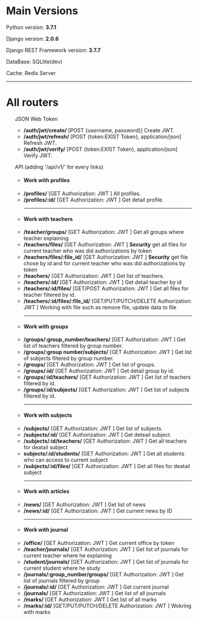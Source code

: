 <h1>Main Versions</h1>
<p>Python version: <b>3.7.1</b></p>
<p>Django version: <b>2.0.6</b></p>
<p>Django REST Framework version: <b>3.7.7</b></p>
<p>DataBase: SQLlite(dev)</p>
<p>Cache: Redis Server</p>
<hr>
<h1>All routers</h1>
<ul>JSON Web Token
    <ul>
        <li><b>/auth/jwt/create/</b> [POST {username, password}] Create JWT.</li>
        <li><b>/auth/jwt/refresh/</b> [POST {token:EXIST Token}, application/json] Refresh JWT.</li>
        <li><b>/auth/jwt/verify/</b> [POST {token:EXIST Token}, application/json] Verify JWT.</li>
    </ul>
</ul>
<ul>API (adding '/api/v1/' for every links)
    <ul>
        <li> <h4>Work with profiles</h4></li>
        <li><b>/profiles/</b> [GET Authorization: JWT <token>] All profiles.</li>
        <li><b>/profiles/:id/</b> [GET Authorization: JWT <token>] Get detail profile.<hr></li>
        <li> <h4>Work with teachers</h4></li>
         <li><b>/teacher/groups/</b> [GET Authorization: JWT <token>] Get all groups where teacher explaining </li>
        <li><b>/teachers/files/</b> [GET Authorization: JWT <token>] <b>Security</b> get all files for current teacher who was did authorizations by token</li>
        <li><b>/teachers/files/:file_id/</b> [GET Authorization: JWT <token>] <b>Security</b> get file chose by id and for current teacher who was did authorizations by token</li>
        <li><b>/teachers/</b> [GET Authorization: JWT <token>] Get list of teachers.</li>
        <li><b>/teachers/:id/</b> [GET Authorization: JWT <token>] Get detail teacher by id</li>
        <li><b>/teachers/:id/files/</b> [GET/POST Authorization: JWT <token>] Get all files for teacher filtered by id.</li>
        <li><b>/teachers/:id/files/:file_id/</b> [GET/PUT/PUTCH/DELETE Authorization: JWT <token>] Working with file such as remove file, update data to file<hr></li>
        <li> <h4>Work with groups</h4></li>
        <li><b>/groups/:group_number/teachers/</b> [GET Authorization: JWT <token>] Get list of teachers filtered by group number.</li>
        <li><b>/groups/:group number/subjects/</b> [GET Authorization: JWT <token>] Get list of subjects filtered by group number.</li>
        <li><b>/groups/</b> [GET Authorization: JWT <token>] Get list of groups.</li>
        <li><b>/groups/:id/</b> [GET Authorization: JWT <token>] Get detail group by id.</li>
        <li><b>/groups/:id/teachers/</b> [GET Authorization: JWT <token>] Get list of teachers filtered by id.</li>
        <li><b>/groups/:id/subjects/</b> [GET Authorization: JWT <token>] Get list of subjects filtered by id.<hr></li>
        <li> <h4>Work with subjects</h4></li>
        <li><b>/subjects/</b> [GET Authorization: JWT <token>] Get list of subjects.</li>
        <li><b>/subjects/:id/</b> [GET Authorization: JWT <token>] Get deteail subject.</li>
        <li><b>/subjects/:id/teachers/</b> [GET Authorization: JWT <token>] Get all teachers for deatail subject</li>
        <li><b>subjects/:id/students/</b> [GET Authorization: JWT <token>] Get all students who can access to current subject</li>
        <li><b>/subjects/:id/files/</b> [GET Authorization: JWT <token>] Get all files for deatail subject<hr></li>
        <li> <h4>Work with articles</h4></li>
        <li><b>/news/</b> [GET Authorization: JWT <token>] Get list of news</li>
        <li><b>/news/:id/</b> [GET Authorization: JWT <token>] Get current news by ID<hr></li>
        <li> <h4>Work with journal</h4></li>
        <li><b>/office/</b> [GET Authorization: JWT <token>] Get current office by token</li>
        <li><b>/teacher/journals/</b> [GET Authorization: JWT <token>] Get list of journals for current teacher where he explaining</li>
        <li><b>/student/journals/</b> [GET Authorization: JWT <token>] Get list of journals for current student where he study</li>
        <li><b>/journals/:group_number/groups/</b> [GET Authorization: JWT <token>] Get list of journals filtered by group</li>
        <li><b>/journals/:id/</b> [GET Authorization: JWT <token>] Get current journal</li>
        <li><b>/journals/</b> [GET Authorization: JWT <token>] Get list of all journals</li>
        <li><b>/marks/</b> [GET Authorization: JWT <token>] Get list of all marks</li>
        <li><b>/marks/:id/</b> [GET/PUT/PUTCH/DELETE Authorization: JWT <token>] Wokring with marks</li>
    </ul>
</ul>